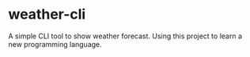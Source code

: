 # weather-cli
A simple CLI tool to show weather forecast. Using this project to learn a new programming language.
